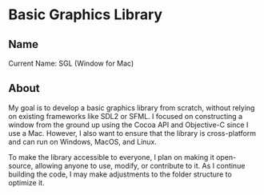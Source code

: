 # Basic Graphics Library

## Name
Current Name: SGL (Window for Mac) 

## About
My goal is to develop a basic graphics library from scratch, without relying on existing frameworks like SDL2 or SFML. I focused on constructing a window from the ground up using the Cocoa API and Objective-C since I use a Mac. However, I also want to ensure that the library is cross-platform and can run on Windows, MacOS, and Linux.

To make the library accessible to everyone, I plan on making it open-source, allowing anyone to use, modify, or contribute to it. As I continue building the code, I may make adjustments to the folder structure to optimize it.
